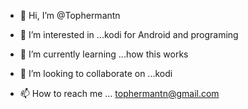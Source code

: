 - 👋 Hi, I’m @Tophermantn
- 👀 I’m interested in ...kodi for Android and programing

- 🌱 I’m currently learning ...how this works
- 💞️ I’m looking to collaborate on ...kodi
- 📫 How to reach me ... tophermantn@gmail.com

<!---
Tophermantn/Tophermantn is a ✨ special ✨ repository because its `README.md` (this file) appears on your GitHub profile.
You can click the Preview link to take a look at your changes.
--->
